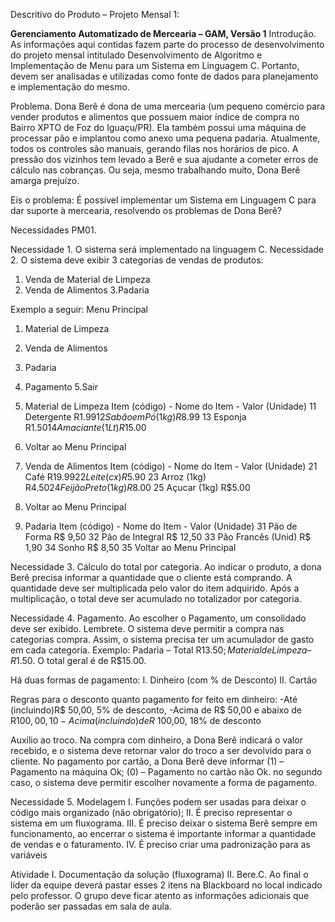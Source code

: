 Descritivo do Produto – Projeto Mensal 1:

<b>Gerenciamento Automatizado de Mercearia – GAM, Versão 1</b>
Introdução. 
As informações aqui contidas fazem parte do processo de desenvolvimento do projeto mensal intitulado Desenvolvimento de Algoritmo e Implementação de Menu para um Sistema em Linguagem C. Portanto, devem ser analisadas e utilizadas como fonte de dados para planejamento e implementação do mesmo.

Problema. 
Dona Berê é dona de uma mercearia (um pequeno comércio para vender produtos e alimentos que possuem maior índice de compra no Bairro XPTO de Foz do Iguaçu/PR). Ela também possui uma máquina de processar pão e implantou como anexo uma pequena padaria. Atualmente, todos os controles são manuais, gerando filas nos horários de pico. A pressão dos vizinhos tem levado a Berê e sua ajudante a cometer erros de cálculo nas cobranças. Ou seja, mesmo trabalhando muito, Dona Berê amarga prejuízo.

Eis o problema:
É possível implementar um Sistema em Linguagem C para dar suporte à mercearia, resolvendo os problemas de Dona Berê?

Necessidades PM01.

Necessidade 1.
O sistema será implementado na linguagem C.
Necessidade 2.
O sistema deve exibir 3 categorias de vendas de produtos:
1. Venda de Material de Limpeza
2. Venda de Alimentos
3.Padaria

Exemplo a seguir:
Menu Principal
1. Material de Limpeza
2. Venda de Alimentos
3. Padaria
4. Pagamento
5.Sair

1. Material de Limpeza
Item (código) - Nome do Item - Valor (Unidade)
11 Detergente R$1.99
12 Sabão em Pó (1kg) R$8.99
13 Esponja R$1.50
14 Amaciante(1Lt) R$15.00
15. Voltar ao Menu Principal

2. Venda de Alimentos
Item (código) - Nome do Item - Valor (Unidade)
21 Café R$19.99
22 Leite (cx) R$5.90
23 Arroz (1kg) R$4.50
24 Feijão Preto (1kg) R$8.00
25 Açucar (1kg) R$5.00
26. Voltar ao Menu Principal

3. Padaria
Item (código) - Nome do Item - Valor (Unidade)
31 Pão de Forma R$ 9,50
32 Pão de Integral R$ 12,50
33 Pão Francês (Unid) R$ 1,90
34 Sonho R$ 8,50
35 Voltar ao Menu Principal

Necessidade 3.
Cálculo do total por categoria.
Ao indicar o produto, a dona Berê precisa informar a quantidade que o cliente está comprando. A quantidade deve ser multiplicada pelo valor do item adquirido.
Após a multiplicação, o total deve ser acumulado no totalizador por categoria.

Necessidade 4.
Pagamento. 
Ao escolher o Pagamento, um consolidado deve ser exibido.
Lembrete. O sistema deve permitir a compra nas categorias compra.
Assim, o sistema precisa ter um acumulador de gasto em cada categoria.
Exemplo:
Padaria – Total R$13.50; 
Material de Limpeza – R$1.50. 
O total geral é de R$15.00.

Há duas formas de pagamento:
I. Dinheiro (com % de Desconto)
II. Cartão

Regras para o desconto quanto pagamento for feito em dinheiro:
-Até (incluindo)R$ 50,00, 5% de desconto,
-Acima de R$ 50,00 e abaixo de R$100,00, 10% desconto;
-Acima (incluindo) de R$ 100,00, 18% de desconto

Auxílio ao troco. 
Na compra com dinheiro, a Dona Berê indicará o valor recebido, e o sistema deve retornar valor do troco a ser devolvido para o cliente.
No pagamento por cartão, a Dona Berê deve informar (1) – Pagamento na máquina Ok; (0) – Pagamento no cartão não Ok. no segundo caso, o sistema deve permitir escolher novamente a forma de pagamento.

Necessidade 5.
Modelagem
I. Funções podem ser usadas para deixar o código mais organizado (não obrigatório);
II. É preciso representar o sistema em um fluxograma.
III. É preciso deixar o sistema Berê sempre em funcionamento, ao encerrar o sistema é importante informar a quantidade de vendas e o faturamento.
IV. É preciso criar uma padronização para as variáveis

Atividade
I. Documentação da solução (fluxograma)
II. Bere.C.
Ao final o líder da equipe deverá pastar esses 2 itens na Blackboard no local indicado pelo professor.
O grupo deve ficar atento as informações adicionais que poderão ser passadas em sala de aula.
